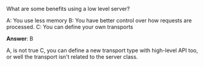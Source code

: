 What are some benefits using a low level server?

A: You use less memory 
B: You have better control over how requests are processed.
C: You can define your own transports

**Answer**: B

A, is not true
C, you can define a new transport type with high-level API too, or well the transport isn't related to the server class.
